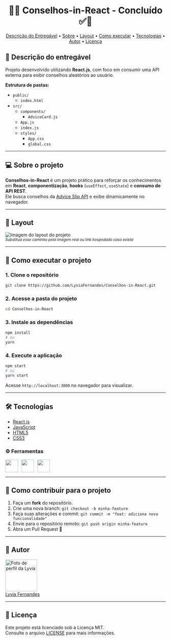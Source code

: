 <!-- MODELO PROJETO FINALIZADO -->
<h1 align="center"> 
	  🚀✅ Conselhos-in-React - Concluído ✅🚀
</h1>

<!-- ---------------------------------------------------------------------- -->

<!-- MODELO MENU DE NAVEGAÇÃO -->
<p align="center">
 <a href="#-descrição-do-entregável">Descrição do Entregável</a> •
 <a href="#-sobre-o-projeto">Sobre</a> •
 <a href="#-layout">Layout</a> • 
 <a href="#-como-executar-o-projeto">Como executar</a> • 
 <a href="#-tecnologias">Tecnologias</a> • 
 <a href="#-autor">Autor</a> • 
 <a href="#-licença">Licença</a>
</p>

<!-- ---------------------------------------------------------------------- -->

## 📄 Descrição do entregável

Projeto desenvolvido utilizando **React.js**, com foco em consumir uma API externa para exibir conselhos aleatórios ao usuário.

**Estrutura de pastas:**

- `public/`
  - `index.html`
- `src/`
  - `components/`
    - `AdviceCard.js`
  - `App.js`
  - `index.js`
  - `styles/`
    - `App.css`
    - `global.css`

---

## 💻 Sobre o projeto

**Conselhos-in-React** é um projeto prático para reforçar os conhecimentos em **React**, **componentização**, **hooks** (`useEffect`, `useState`) e **consumo de API REST**.  
Ele busca conselhos da [Advice Slip API](https://api.adviceslip.com/) e exibe dinamicamente no navegador.

---

## 🎨 Layout

![Imagem do layout do projeto](./src/assets/images/layout.png)  
<sub>*Substitua esse caminho pela imagem real ou link hospedado caso exista*</sub>

---

## 🚀 Como executar o projeto

### 1. Clone o repositório
```bash
git clone https://github.com/LyviaFernandes/Conselhos-in-React.git
```

### 2. Acesse a pasta do projeto
```bash
cd Conselhos-in-React
```

### 3. Instale as dependências
```bash
npm install
# ou
yarn
```

### 4. Execute a aplicação
```bash
npm start
# ou
yarn start
```

Acesse `http://localhost:3000` no navegador para visualizar.

---

## 🛠 Tecnologias

- [React.js](https://reactjs.org/)
- [JavaScript](https://developer.mozilla.org/pt-BR/docs/Web/JavaScript)
- [HTML5](https://developer.mozilla.org/pt-BR/docs/Web/HTML)
- [CSS3](https://developer.mozilla.org/pt-BR/docs/Web/CSS)

### ⚙ Ferramentas

<div style="display: flex; gap: 10px; align-items: center; flex-wrap: wrap;">
  <img src="https://img.shields.io/badge/Visual Studio Code-007ACC?logo=visualstudiocode&logoColor=white&style=for-the-badge" height="40" />
  <img src="https://img.shields.io/badge/Git-F05032?logo=git&logoColor=white&style=for-the-badge" height="40" />
  <img src="https://img.shields.io/badge/GitHub-181717?logo=github&logoColor=white&style=for-the-badge" height="40" />
</div>

---

## 💪 Como contribuir para o projeto

1. Faça um **fork** do repositório.
2. Crie uma nova branch: `git checkout -b minha-feature`
3. Faça suas alterações e commit: `git commit -m "feat: adiciona nova funcionalidade"`
4. Envie para o repositório remoto: `git push origin minha-feature`
5. Abra um Pull Request 🚀

---

## 🦸 Autor

<a href="https://www.linkedin.com/in/lyvia-fernandes-borges-b0097832a/">
<img src="https://avatars.githubusercontent.com/u/103237557?v=4" width="100px;" alt="Foto de perfil da Lyvia"/>
<br />
Lyvia Fernandes
</a>

---

## 📝 Licença

Este projeto está licenciado sob a Licença MIT.  
Consulte o arquivo [LICENSE](./LICENSE) para mais informações.
